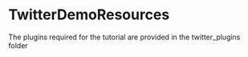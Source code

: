 # TwitterDemoResources

The plugins required for the tutorial are provided in the twitter_plugins folder
